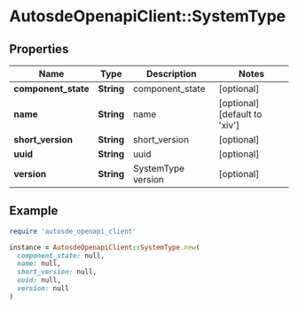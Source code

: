 # AutosdeOpenapiClient::SystemType

## Properties

| Name | Type | Description | Notes |
| ---- | ---- | ----------- | ----- |
| **component_state** | **String** | component_state | [optional] |
| **name** | **String** | name | [optional][default to &#39;xiv&#39;] |
| **short_version** | **String** | short_version | [optional] |
| **uuid** | **String** | uuid | [optional] |
| **version** | **String** | SystemType version | [optional] |

## Example

```ruby
require 'autosde_openapi_client'

instance = AutosdeOpenapiClient::SystemType.new(
  component_state: null,
  name: null,
  short_version: null,
  uuid: null,
  version: null
)
```

